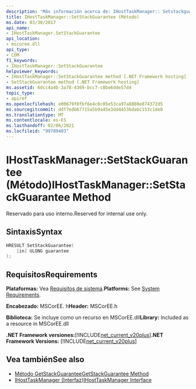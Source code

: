```yaml
---
description: 'Más información acerca de: IHostTaskManager:: Setstackguarantee ((método)'
title: IHostTaskManager::SetStackGuarantee (Método)
ms.date: 03/30/2017
api_name:
- IHostTaskManager.SetStackGuarantee
api_location:
- mscoree.dll
api_type:
- COM
f1_keywords:
- IHostTaskManager::SetStackGuarantee
helpviewer_keywords:
- IHostTaskManager::SetStackGuarantee method [.NET Framework hosting]
- SetStackGuarantee method [.NET Framework hosting]
ms.assetid: 6dcc4a4b-3a78-4369-bcc7-c0be6dde57d4
topic_type:
- apiref
ms.openlocfilehash: e00679f0fbf6e4c0c05e53ca97a8808e874372d5
ms.sourcegitcommit: ddf7edb67715a5b9a45e3dd44536dabc153c1de0
ms.translationtype: MT
ms.contentlocale: es-ES
ms.lasthandoff: 02/06/2021
ms.locfileid: "99789403"
---
```

# <a name="ihosttaskmanagersetstackguarantee-method"></a><span data-ttu-id="d1949-103">IHostTaskManager::SetStackGuarantee (Método)</span><span class="sxs-lookup"><span data-stu-id="d1949-103">IHostTaskManager::SetStackGuarantee Method</span></span>

<span data-ttu-id="d1949-104">Reservado para uso interno.</span><span class="sxs-lookup"><span data-stu-id="d1949-104">Reserved for internal use only.</span></span>  
  
## <a name="syntax"></a><span data-ttu-id="d1949-105">Sintaxis</span><span class="sxs-lookup"><span data-stu-id="d1949-105">Syntax</span></span>  
  
```cpp  
HRESULT SetStackGuarantee(  
    [in] ULONG guarantee  
);  
```  
  
## <a name="requirements"></a><span data-ttu-id="d1949-106">Requisitos</span><span class="sxs-lookup"><span data-stu-id="d1949-106">Requirements</span></span>  

 <span data-ttu-id="d1949-107">**Plataformas:** Vea [Requisitos de sistema](../../get-started/system-requirements.md).</span><span class="sxs-lookup"><span data-stu-id="d1949-107">**Platforms:** See [System Requirements](../../get-started/system-requirements.md).</span></span>  
  
 <span data-ttu-id="d1949-108">**Encabezado:** MSCorEE. h</span><span class="sxs-lookup"><span data-stu-id="d1949-108">**Header:** MSCorEE.h</span></span>  
  
 <span data-ttu-id="d1949-109">**Biblioteca:** Se incluye como un recurso en MSCorEE.dll</span><span class="sxs-lookup"><span data-stu-id="d1949-109">**Library:** Included as a resource in MSCorEE.dll</span></span>  
  
 <span data-ttu-id="d1949-110">**.NET Framework versiones:**[!INCLUDE[net_current_v20plus](../../../../includes/net-current-v20plus-md.md)]</span><span class="sxs-lookup"><span data-stu-id="d1949-110">**.NET Framework Versions:** [!INCLUDE[net_current_v20plus](../../../../includes/net-current-v20plus-md.md)]</span></span>  
  
## <a name="see-also"></a><span data-ttu-id="d1949-111">Vea también</span><span class="sxs-lookup"><span data-stu-id="d1949-111">See also</span></span>

- [<span data-ttu-id="d1949-112">Método GetStackGuarantee</span><span class="sxs-lookup"><span data-stu-id="d1949-112">GetStackGuarantee Method</span></span>](ihosttaskmanager-getstackguarantee-method.md)
- [<span data-ttu-id="d1949-113">IHostTaskManager (Interfaz)</span><span class="sxs-lookup"><span data-stu-id="d1949-113">IHostTaskManager Interface</span></span>](ihosttaskmanager-interface.md)

